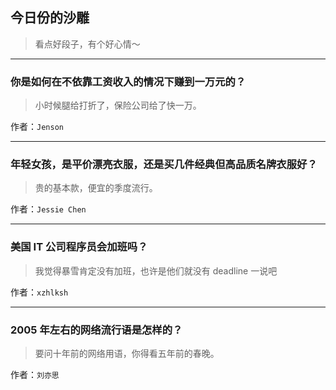 ## 今日份的沙雕

> 看点好段子，有个好心情～


 
---

### 你是如何在不依靠工资收入的情况下赚到一万元的？

> 小时候腿给打折了，保险公司给了快一万。


作者：`Jenson`

---

### 年轻女孩，是平价漂亮衣服，还是买几件经典但高品质名牌衣服好？

> 贵的基本款，便宜的季度流行。


作者：`Jessie Chen`

---

### 美国 IT 公司程序员会加班吗？

> 我觉得暴雪肯定没有加班，也许是他们就没有 deadline 一说吧


作者：`xzhlksh`

---

### 2005 年左右的网络流行语是怎样的？

> 要问十年前的网络用语，你得看五年前的春晚。


作者：`刘亦思`